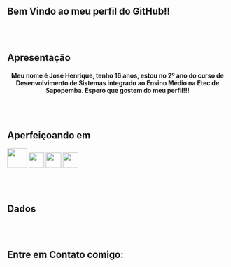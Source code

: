 ## Bem Vindo ao meu perfil do GitHub!!

<br><br>
## Apresentação

<center><h4>Meu nome é José Henrique, tenho 16 anos, estou no 2º ano do curso de Desenvolvimento de Sistemas integrado ao Ensino Médio na Etec de Sapopemba. Espero que gostem do meu perfil!!!</h4></center>

<br><br>
## Aperfeiçoando em

<div>
  <img src="https://cdn.jsdelivr.net/gh/devicons/devicon/icons/html5/html5-plain-wordmark.svg" height="45px" width="45px"/>
  <img src="https://cdn.jsdelivr.net/gh/devicons/devicon/icons/css3/css3-plain-wordmark.svg" height="35px" width="35px"/>
  <img src="https://cdn.jsdelivr.net/gh/devicons/devicon/icons/javascript/javascript-original.svg" height="35px" width="35px"/>
  <img src="https://cdn.jsdelivr.net/gh/devicons/devicon/icons/microsoftsqlserver/microsoftsqlserver-plain-wordmark.svg" height="35px" width="35px"/>
                          
          
  
  </div>
  
<br><br>
## Dados

<br><br>
## Entre em Contato comigo:

<div>
  
  <a href="" target="_blank"><img src=""></a>
  <a href="" target="_blank"><img src="" ></a>
  <a href="" target="_blank"><img src="" ></a>
  
  </div>
